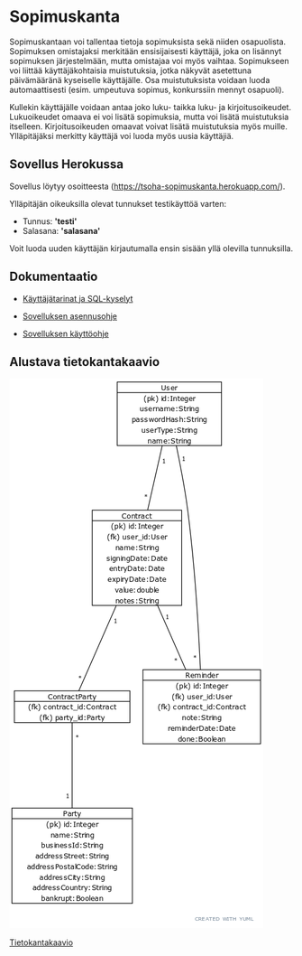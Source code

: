 # Sopimuskanta

Sopimuskantaan voi tallentaa tietoja sopimuksista sekä niiden osapuolista. Sopimuksen omistajaksi merkitään ensisijaisesti käyttäjä, joka on lisännyt sopimuksen järjestelmään, mutta omistajaa voi myös vaihtaa. Sopimukseen voi liittää käyttäjäkohtaisia muistutuksia, jotka näkyvät asetettuna päivämääränä kyseiselle käyttäjälle. Osa muistutuksista voidaan luoda automaattisesti (esim. umpeutuva sopimus, konkurssiin mennyt osapuoli).

Kullekin käyttäjälle voidaan antaa joko luku- taikka luku- ja kirjoitusoikeudet. Lukuoikeudet omaava ei voi lisätä sopimuksia, mutta voi lisätä muistutuksia itselleen. Kirjoitusoikeuden omaavat voivat lisätä muistutuksia myös muille. Ylläpitäjäksi merkitty käyttäjä voi luoda myös uusia käyttäjiä.

## Sovellus Herokussa

Sovellus löytyy osoitteesta (https://tsoha-sopimuskanta.herokuapp.com/).

Ylläpitäjän oikeuksilla olevat tunnukset testikäyttöä varten:
- Tunnus: __'testi'__
- Salasana: __'salasana'__

Voit luoda uuden käyttäjän kirjautumalla ensin sisään yllä olevilla tunnuksilla.

## Dokumentaatio

- [Käyttäjätarinat ja SQL-kyselyt](https://github.com/teemuoksanen/tsoha-sopimuskanta/blob/master/documentation/UserStories.md)

- [Sovelluksen asennusohje](https://github.com/teemuoksanen/tsoha-sopimuskanta/blob/master/documentation/Installation.md)

- [Sovelluksen käyttöohje](https://github.com/teemuoksanen/tsoha-sopimuskanta/blob/master/documentation/Manual.md)

## Alustava tietokantakaavio

![Tietokantakaavio](https://github.com/teemuoksanen/tsoha-sopimuskanta/blob/master/documentation/pics/tietokantakaavio.png)

[Tietokantakaavio](https://github.com/teemuoksanen/tsoha-sopimuskanta/blob/master/documentation/pics/tietokantakaavio.png)
